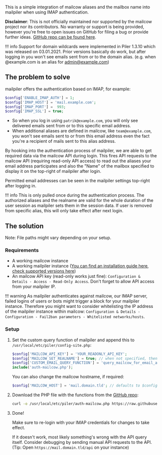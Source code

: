 This is a simple integration of mailcow aliases and the mailbox name into mailpiler when using IMAP authentication.

**Disclaimer**: This is not officially maintained nor supported by the mailcow project nor its contributors. No warranty or support is being provided, however you're free to open issues on GitHub for filing a bug or provide further ideas. [GitHub repo can be found here](https://github.com/patschi/mailpiler-mailcow-integration).

!!! info
    Support for domain wildcards were implemented in Piler 1.3.10 which was released on 03.01.2021. Prior versions basically do work, but after logging in you won't see emails sent from or to the domain alias. (e.g. when @example.com is an alias for admin@example.com)

## The problem to solve

mailpiler offers the authentication based on IMAP, for example:

```php
$config['ENABLE_IMAP_AUTH'] = 1;
$config['IMAP_HOST'] = 'mail.example.com';
$config['IMAP_PORT'] =  993;
$config['IMAP_SSL'] = true;
```

- So when you log in using `patrik@example.com`, you will only see delivered emails sent from or to this specific email address.
- When additional aliases are defined in mailcow, like `team@example.com`, you won't see emails sent to or from this email address even the fact you're a recipient of mails sent to this alias address.

By hooking into the authentication process of mailpiler, we are able to get required data via the mailcow API during login. This fires API requests to the mailcow API (requiring read-only API access) to read out the aliases your email address participates and also the "Name" of the mailbox specified to display it on the top-right of mailpiler after login.

Permitted email addresses can be seen in the mailpiler settings top-right after logging in.

!!! info
    This is only pulled once during the authentication process. The authorized aliases and the realname are valid for the whole duration of the user session as mailpiler sets them in the session data. If user is removed from specific alias, this will only take effect after next login.

## The solution

Note: File paths might vary depending on your setup.

### Requirements

- A working mailcow instance
- A working mailpiler instance ([You can find an installation guide here](https://patrik.kernstock.net/2020/08/mailpiler-installation-guide/), [check supported versions here](https://github.com/patschi/mailpiler-mailcow-integration#piler))
- An mailcow API key (read-only works just fine): `Configuration & Details - Access - Read-Only Access`. Don't forget to allow API access from your mailpiler IP.

!!! warning
    As mailpiler authenticates against mailcow, our IMAP server, failed logins of users or bots might trigger a block for your mailpiler instance. Therefore you might want to consider whitelisting the IP address of the mailpiler instance within mailcow: `Configuration & Details - Configuration - Fail2ban parameters - Whitelisted networks/hosts`.

### Setup

1. Set the custom query function of mailpiler and append this to `/usr/local/etc/piler/config-site.php`:

    ```php
    $config['MAILCOW_API_KEY'] = 'YOUR_READONLY_API_KEY';
    $config['MAILCOW_SET_REALNAME'] = true; // when not specified, then default is false
    $config['CUSTOM_EMAIL_QUERY_FUNCTION'] = 'query_mailcow_for_email_access';
    include('auth-mailcow.php');
    ```

    You can also change the mailcow hostname, if required:
    ```php
    $config['MAILCOW_HOST'] = 'mail.domain.tld'; // defaults to $config['IMAP_HOST']
    ```

2. Download the PHP file with the functions from the [GitHub repo](https://github.com/patschi/mailpiler-mailcow-integration):

    ```sh
    curl -o /usr/local/etc/piler/auth-mailcow.php https://raw.githubusercontent.com/patschi/mailpiler-mailcow-integration/master/auth-mailcow.php
    ```

3. Done!

   Make sure to re-login with your IMAP credentials for changes to take effect.

   If it doesn't work, most likely something's wrong with the API query itself. Consider debugging by sending manual API requests to the API. (Tip: Open `https://mail.domain.tld/api` on your instance)